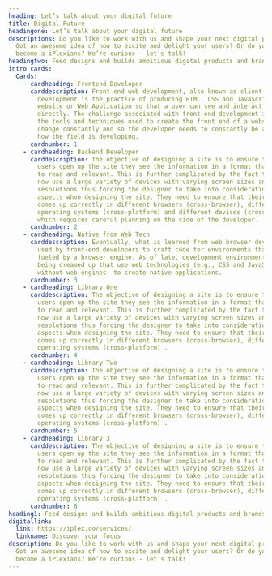 ```yaml
---
heading: Let’s talk about your digital future
title: Digital Future
headingone: Let’s talk about your digital future
descriptions: Do you like to work with us and shape your next digital product?
  Got an awesome idea of how to excite and delight your users? Or do you want to
  become a iPlexians? We’re curious - let’s talk!
headingtwo: Feed designs and builds ambitious digital products and brands
intro cards:
  Cards:
    - cardheading: Frontend Developer
      carddescription: Front-end web development, also known as client-side
        development is the practice of producing HTML, CSS and JavaScript for a
        website or Web Application so that a user can see and interact with them
        directly. The challenge associated with front end development is that
        the tools and techniques used to create the front end of a website
        change constantly and so the developer needs to constantly be aware of
        how the field is developing.
      cardnumber: 1
    - cardheading: Backend Developer
      carddescription: The objective of designing a site is to ensure that when the
        users open up the site they see the information in a format that is easy
        to read and relevant. This is further complicated by the fact that users
        now use a large variety of devices with varying screen sizes and
        resolutions thus forcing the designer to take into consideration these
        aspects when designing the site. They need to ensure that their site
        comes up correctly in different browsers (cross-browser), different
        operating systems (cross-platform) and different devices (cross-device),
        which requires careful planning on the side of the developer.
      cardnumber: 2
    - cardheading: Native from Web Tech
      carddescription: Eventually, what is learned from web browser development can be
        used by front-end developers to craft code for environments that are not
        fueled by a browser engine. As of late, development environments are
        being dreamed up that use web technologies (e.g., CSS and JavaScript),
        without web engines, to create native applications.
      cardnumber: 3
    - cardheading: Library One
      carddescription: The objective of designing a site is to ensure that when the
        users open up the site they see the information in a format that is easy
        to read and relevant. This is further complicated by the fact that users
        now use a large variety of devices with varying screen sizes and
        resolutions thus forcing the designer to take into consideration these
        aspects when designing the site. They need to ensure that their site
        comes up correctly in different browsers (cross-browser), different
        operating systems (cross-platform) .
      cardnumber: 4
    - cardheading: Library Two
      carddescription: The objective of designing a site is to ensure that when the
        users open up the site they see the information in a format that is easy
        to read and relevant. This is further complicated by the fact that users
        now use a large variety of devices with varying screen sizes and
        resolutions thus forcing the designer to take into consideration these
        aspects when designing the site. They need to ensure that their site
        comes up correctly in different browsers (cross-browser), different
        operating systems (cross-platform) .
      cardnumber: 5
    - cardheading: Library 3
      carddescription: The objective of designing a site is to ensure that when the
        users open up the site they see the information in a format that is easy
        to read and relevant. This is further complicated by the fact that users
        now use a large variety of devices with varying screen sizes and
        resolutions thus forcing the designer to take into consideration these
        aspects when designing the site. They need to ensure that their site
        comes up correctly in different browsers (cross-browser), different
        operating systems (cross-platform) .
      cardnumber: 6
heading1: Feed designs and builds ambitious digital products and brands
digitallink:
  link: https://iplex.co/services/
  linkname: Discover your focus
description: Do you like to work with us and shape your next digital product?
  Got an awesome idea of how to excite and delight your users? Or do you want to
  become a iPlexians? We’re curious - let’s talk!
---
```

